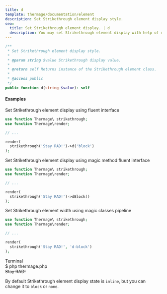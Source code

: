 ```yaml
---
title: d
template: thermage/documentation/element
description: Set Strikethrough element display style.
seo:
  title: Set Strikethrough element display. | d
  description: You may set Strikethrough element display with help of method d
---
```


```php
/**
 * Set Strikethrough element display style.
 *
 * @param string $value Strikethrough display value.
 *
 * @return self Returns instance of the Strikethrough element class.
 *
 * @access public
 */
public function d(string $value): self
```

#### Examples

Set Strikethrough element display using fluent interface
```php
use function Thermage\ strikethrough;
use function Thermage\render;

// ...

render( 
  strikethrough('Stay RAD!')->d('block')
);
```

Set Strikethrough element display using magic method fluent interface
```php
use function Thermage\ strikethrough;
use function Thermage\render;

// ...

render( 
  strikethrough('Stay RAD!')->dBlock()
);
```

Set Strikethrough element width using magic classes pipeline
```php
use function Thermage\ strikethrough;
use function Thermage\render;

// ...

render( 
  strikethrough('Stay RAD!', 'd-block')
);
```

<div class="terminal">
  <div class="terminal-header">Terminal</div>
  <div class="terminal-body">
    <div class="terminal-command">$ php thermage.php</div>
    <div class="el-div" style="text-decoration: line-through;">Stay RAD!</div>
  </div>
</div>

By default Strikethrough element display state is `inline`, but you can change it to `block` or `none`.